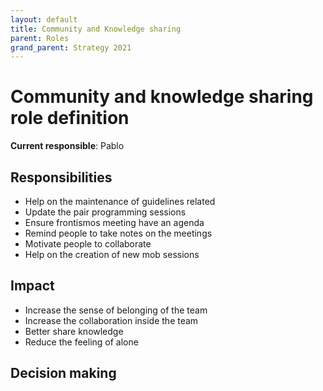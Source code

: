```yaml
---
layout: default
title: Community and Knowledge sharing
parent: Roles
grand_parent: Strategy 2021
---
```


# Community and knowledge sharing role definition

**Current responsible**: Pablo

## Responsibilities

* Help on the maintenance of guidelines related
* Update the pair programming sessions
* Ensure frontismos meeting have an agenda
* Remind people to take notes on the meetings
* Motivate people to collaborate
* Help on the creation of new mob sessions

## Impact

* Increase the sense of belonging of the team
* Increase the collaboration inside the team
* Better share knowledge
* Reduce the feeling of alone

## Decision making

